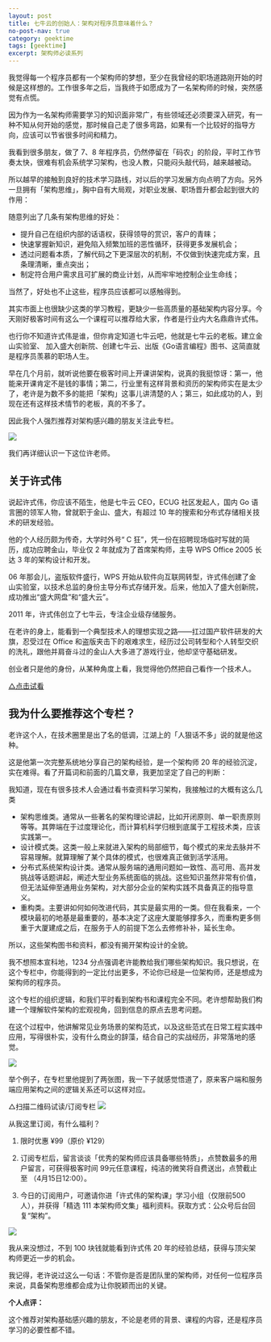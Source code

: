```yaml
---
layout: post
title: 七牛云的创始人：架构对程序员意味着什么？
no-post-nav: true
category: geektime
tags: [geektime]
excerpt: 架构师必读系列
---
```


我觉得每一个程序员都有一个架构师的梦想，至少在我曾经的职场道路刚开始的时候是这样想的。工作很多年之后，当我终于如愿成为了一名架构师的时候，突然感觉有点慌。

因为作为一名架构师需要学习的知识面非常广，有些领域还必须要深入研究，有一种不知从何开始的感觉，那时候自己走了很多弯路，如果有一个比较好的指导方向，应该可以节省很多时间和精力。

我看到很多朋友，做了 7、8 年程序员，仍然停留在「码农」的阶段，平时工作节奏太快，很难有机会系统学习架构，也没人教，只能闷头敲代码，越来越被动。

所以越早的接触到良好的技术学习路线，对以后的学习发展方向点明了方向。另外一旦拥有「架构思维」，胸中自有大局观，对职业发展、职场晋升都会起到很大的作用：

随意列出了几条有架构思维的好处：

- 提升自己在组织内部的话语权，获得领导的赏识，客户的青睐；
- 快速掌握新知识，避免陷入频繁加班的恶性循环，获得更多发展机会；
- 透过问题看本质，了解代码之下更深层次的机制，不仅做到快速完成方案，且条理清晰，重点突出；
- 制定符合用户需求且可扩展的商业计划，从而牢牢地控制企业生命线；

当然了，好处也不止这些，程序员应该都可以感触得到。


其实市面上也很缺少这类的学习教程，更缺少一些高质量的基础架构内容分享。今天刚好极客时间有这么一个课程可以推荐给大家，作者是行业内大名鼎鼎许式伟。

也行你不知道许式伟是谁，但你肯定知道七牛云吧，他就是七牛云的老板。建立金山实验室、 加入盛大创新院、创建七牛云、出版《Go语言编程》图书、这简直就是程序员羡慕的职场人生。

早在几个月前，就听说他要在极客时间上开课讲架构，说真的我挺惊讶：第一，他能来开课肯定不是钱的事情；第二，行业里有这样背景和资历的架构师实在是太少了，老许是为数不多的能把「架构」这事儿讲清楚的人；第三，如此成功的人，到现在还有这样技术情节的老板，真的不多了。

因此我个人强烈推荐对架构感兴趣的朋友关注此专栏。

![](https://huangfeifei.github.io/assets/images/2019/geektime/xu01.jpg)

我们再详细认识一下这位许老师。

## 关于许式伟

说起许式伟，你应该不陌生，他是七牛云 CEO，ECUG 社区发起人，国内 Go 语言圈的领军人物，曾就职于金山、盛大，有超过 10 年的搜索和分布式存储相关技术的研发经验。

他的个人经历颇为传奇，大学时外号“ C 狂”，凭一份在招聘现场临时写就的简历，成功应聘金山，毕业仅 2 年就成为了首席架构师，主导 WPS Office 2005 长达 3 年的架构设计和开发。

06 年那会儿，盗版软件盛行，WPS 开始从软件向互联网转型，许式伟创建了金山实验室，以技术总监的身份主导分布式存储开发。后来，他加入了盛大创新院，成功推出“盛大网盘”和“盛大云”。

2011 年，许式伟创立了七牛云，专注企业级存储服务。

在老许的身上，能看到一个典型技术人的理想实现之路——扛过国产软件研发的大旗，忍受过在 Office 和盗版夹击下的艰难求生，经历过公司转型和个人转型交织的洗礼，跟他并肩奋斗过的金山人大多进了游戏行业，他却坚守基础研发。

创业者只是他的身份，从某种角度上看，我觉得他仍然把自己看作一个技术人。

[△点击试看](https://v.qq.com/x/page/u0858n2awu0.html)

## 我为什么要推荐这个专栏？

老许这个人，在技术圈里是出了名的低调，江湖上的「人狠话不多」说的就是他这种。

这是他第一次完整系统地分享自己的架构经验，是一个架构师 20 年的经验沉淀，实在难得。看了开篇词和前面的几篇文章，我更加坚定了自己的判断：

我知道，现在有很多技术人会通过看书查资料学习架构，我接触过的大概有这么几类

- 架构思维类。通常从一些著名的架构理论讲起，比如开闭原则、单一职责原则等等。其弊端在于过度理论化，而计算机科学归根到底属于工程技术类，应该实践第一。
- 设计模式类。这类一般上来就进入架构的局部细节，每个模式的来龙去脉并不容易理解。就算理解了某个具体的模式，也很难真正做到活学活用。
- 分布式系统架构设计类。通常从服务端的通用问题如一致性、高可用、高并发挑战等话题讲起，阐述大型业务系统面临的挑战。这些知识虽然非常有价值，但无法延伸至通用业务架构，对大部分企业的架构实践不具备真正的指导意义。
- 重构类。主要讲如何如何改进代码，其实是最实用的一类。但在我看来，一个模块最初的地基是最重要的，基本决定了这座大厦能够撑多久，而重构更多侧重于大厦建成之后，在服务于人的前提下怎么去修修补补，延长生命。

所以，这些架构图书和资料，都没有揭开架构设计的全貌。

我不想照本宣科地，1234 分点强调老许能教给我们哪些架构知识。我只想说，在这个专栏中，你能得到的一定比付出更多，不论你已经是一位架构师，还是想成为架构师的程序员。

这个专栏的组织逻辑，和我们平时看到架构书和课程完全不同。老许想帮助我们构建一个理解软件架构的宏观视角，回到信息的原点去思考问题。

在这个过程中，他讲解常见业务场景的架构范式，以及这些范式在日常工程实践中应用，写得很朴实，没有什么商业的辞藻，结合自己的实战经历，非常落地的感觉。

![](https://huangfeifei.github.io/assets/images/2019/geektime/xu03.jpg)

举个例子，在专栏里他提到了两张图，我一下子就感觉悟道了，原来客户端和服务端应用架构之间的逻辑关系还可以这样对应。

△扫描二维码试读/订阅专栏
![](https://huangfeifei.github.io/assets/images/2019/geektime/xu01.jpg)

从我这里订阅，有什么福利？

1. 限时优惠 ¥99（原价 ¥129）

2. 订阅专栏后，留言谈谈「优秀的架构师应该具备哪些特质」，点赞数最多的用户留言，可获得极客时间 99元任意课程，纯洁的微笑将自费送出，点赞截止至 （4月15日12:00）。

3. 今日的订阅用户，可邀请你进「许式伟的架构课」学习小组（仅限前500人），并获得「精选 111 本架构师文集」福利资料。获取方式：公众号后台回复“架构”。

![](https://huangfeifei.github.io/assets/images/2019/geektime/xu02.jpg)

我从来没想过，不到 100 块钱就能看到许式伟 20 年的经验总结，获得与顶尖架构师更近一步的机会。

我记得，老许说过这么一句话：不管你是否是团队里的架构师，对任何一位程序员来说，具备架构思维都会成为让你脱颖而出的关键。 

**个人点评：**

这个推荐对架构基础感兴趣的朋友，不论是老师的背景、课程的内容，还是程序员学习的必要性都不错。

